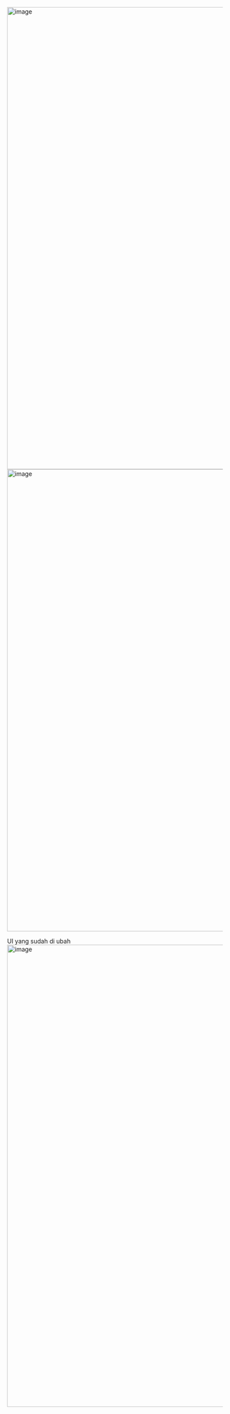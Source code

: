 <img width="1920" height="1080" alt="image" src="https://github.com/user-attachments/assets/8c8cc547-389d-4ea4-8916-6a067ec966ed" />
<img width="1920" height="1080" alt="image" src="https://github.com/user-attachments/assets/f99437a1-9d06-45f1-a28b-bfcb751755a1" />

UI yang sudah di ubah
<img width="1920" height="1080" alt="image" src="https://github.com/user-attachments/assets/e59e03b7-0b4f-4d31-88d1-86debb9fc3b3" />


